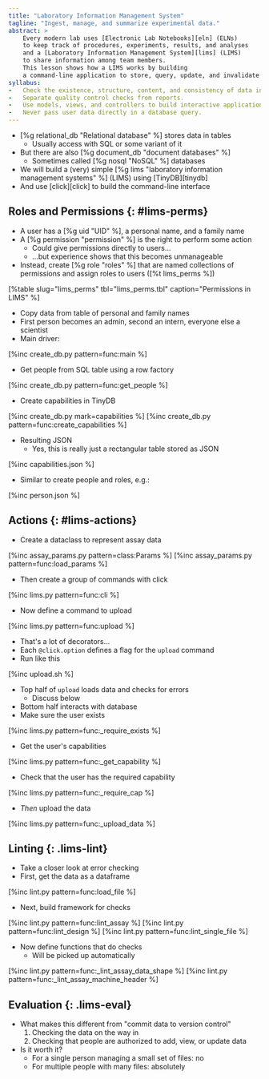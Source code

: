 ```yaml
---
title: "Laboratory Information Management System"
tagline: "Ingest, manage, and summarize experimental data."
abstract: >
    Every modern lab uses [Electronic Lab Notebooks][eln] (ELNs)
    to keep track of procedures, experiments, results, and analyses
    and a [Laboratory Information Management System][lims] (LIMS)
    to share information among team members.
    This lesson shows how a LIMS works by building
    a command-line application to store, query, update, and invalidate experimental data.
syllabus:
-   Check the existence, structure, content, and consistency of data in that order.
-   Separate quality control checks from reports.
-   Use models, views, and controllers to build interactive applications.
-   Never pass user data directly in a database query.
---
```


-   [%g relational_db "Relational database" %] stores data in tables
    -   Usually access with SQL or some variant of it
-   But there are also [%g document_db "document databases" %]
    -   Sometimes called [%g nosql "NoSQL" %] databases
-   We will build a (very) simple [%g lims "laboratory information management systems" %] (LIMS)
    using [TinyDB][tinydb]
-   And use [click][click] to build the command-line interface

## Roles and Permissions {: #lims-perms}

-   A user has a [%g uid "UID" %], a personal name, and a family name
-   A [%g permission "permission" %] is the right to perform some action
    -   Could give permissions directly to users…
    -   …but experience shows that this becomes unmanageable
-   Instead, create [%g role "roles" %] that are named collections of permissions and assign roles to users
    ([%t lims_perms %])

[%table slug="lims_perms" tbl="lims_perms.tbl" caption="Permissions in LIMS" %]

-   Copy data from table of personal and family names
-   First person becomes an admin, second an intern, everyone else a scientist
-   Main driver:

[%inc create_db.py pattern=func:main %]

-   Get people from SQL table using a row factory

[%inc create_db.py pattern=func:get_people %]

-   Create capabilities in TinyDB

[%inc create_db.py mark=capabilities %]
[%inc create_db.py pattern=func:create_capabilities %]

-   Resulting JSON
    -   Yes, this is really just a rectangular table stored as JSON

[%inc capabilities.json %]

-   Similar to create people and roles, e.g.:

[%inc person.json %]

## Actions {: #lims-actions}

-   Create a dataclass to represent assay data

[%inc assay_params.py pattern=class:Params %]
[%inc assay_params.py pattern=func:load_params %]

-   Then create a group of commands with click

[%inc lims.py pattern=func:cli %]

-   Now define a command to upload

[%inc lims.py pattern=func:upload %]

-   That's a lot of decorators…
-   Each `@click.option` defines a flag for the `upload` command
-   Run like this

[%inc upload.sh %]

-   Top half of `upload` loads data and checks for errors
    -   Discuss below
-   Bottom half interacts with database
-   Make sure the user exists

[%inc lims.py pattern=func:_require_exists %]

-   Get the user's capabilities

[%inc lims.py pattern=func:_get_capability %]

-   Check that the user has the required capability

[%inc lims.py pattern=func:_require_cap %]

-   *Then* upload the data

[%inc lims.py pattern=func:_upload_data %]

## Linting {: .lims-lint}

-   Take a closer look at error checking
-   First, get the data as a dataframe

[%inc lint.py pattern=func:load_file %]

-   Next, build framework for checks

[%inc lint.py pattern=func:lint_assay %]
[%inc lint.py pattern=func:lint_design %]
[%inc lint.py pattern=func:lint_single_file %]

-   Now define functions that do checks
    -   Will be picked up automatically

[%inc lint.py pattern=func:_lint_assay_data_shape %]
[%inc lint.py pattern=func:_lint_assay_machine_header %]

## Evaluation {: .lims-eval}

-   What makes this different from "commit data to version control"
    1.  Checking the data on the way in
    2.  Checking that people are authorized to add, view, or update data
-   Is it worth it?
    -   For a single person managing a small set of files: no
    -   For multiple people with many files: absolutely
